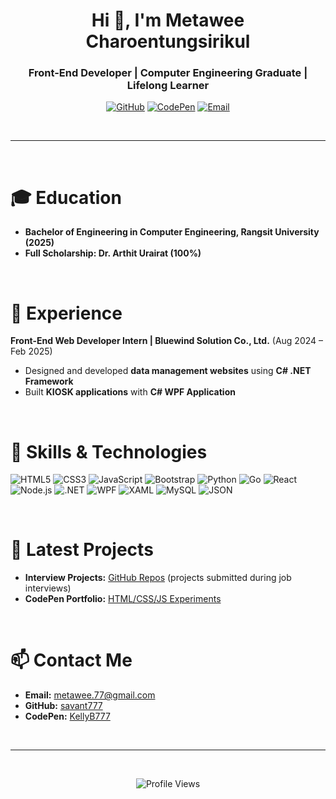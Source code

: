<h1 align="center">Hi 👋, I'm Metawee Charoentungsirikul</h1>
<h3 align="center">Front-End Developer | Computer Engineering Graduate | Lifelong Learner</h3>

<p align="center">
  <a href="https://github.com/savant777"><img src="https://img.shields.io/badge/GitHub-savant777-black?style=for-the-badge&logo=github" alt="GitHub"></a>
  <a href="https://codepen.io/KellyB777"><img src="https://img.shields.io/badge/Codepen-KellyB777-black?style=for-the-badge&logo=codepen" alt="CodePen"></a>
  <a href="mailto:metawee.77@gmail.com"><img src="https://img.shields.io/badge/Email-metawee.77@gmail.com-red?style=for-the-badge&logo=gmail" alt="Email"></a>
</p>
<br>

---

<br>

# 🎓 Education
- **Bachelor of Engineering in Computer Engineering, Rangsit University (2025)**
- **Full Scholarship: Dr. Arthit Urairat (100%)**
<br>

# 💼 Experience
**Front-End Web Developer Intern | Bluewind Solution Co., Ltd.** (Aug 2024 – Feb 2025)
- Designed and developed **data management websites** using **C# .NET Framework**
- Built **KIOSK applications** with **C# WPF Application**
<br>

# 🌱 Skills & Technologies
<p align="left">
  <img src="https://img.shields.io/badge/HTML5-E34F26?style=for-the-badge&logo=html5&logoColor=white" alt="HTML5"/>
  <img src="https://img.shields.io/badge/CSS3-1572B6?style=for-the-badge&logo=css3&logoColor=white" alt="CSS3"/>
  <img src="https://img.shields.io/badge/JavaScript-F7DF1E?style=for-the-badge&logo=javascript&logoColor=black" alt="JavaScript"/>
  <img src="https://img.shields.io/badge/Bootstrap-7952B3?style=for-the-badge&logo=bootstrap&logoColor=white" alt="Bootstrap"/>
  <img src="https://img.shields.io/badge/Python-3776AB?style=for-the-badge&logo=python&logoColor=white" alt="Python"/>
  <img src="https://img.shields.io/badge/Go-00ADD8?style=for-the-badge&logo=go&logoColor=white" alt="Go"/>
  <img src="https://img.shields.io/badge/React-20232A?style=for-the-badge&logo=react&logoColor=61DAFB" alt="React"/>
  <img src="https://img.shields.io/badge/Node.js-339933?style=for-the-badge&logo=node.js&logoColor=white" alt="Node.js"/>
  <img src="https://img.shields.io/badge/.NET-512BD4?style=for-the-badge&logo=.net&logoColor=white" alt=".NET"/>
  <img src="https://img.shields.io/badge/WPF-5C2D91?style=for-the-badge&logo=windows&logoColor=white" alt="WPF"/>
  <img src="https://img.shields.io/badge/XAML-68217A?style=for-the-badge&logo=windows&logoColor=white" alt="XAML"/>
  <img src="https://img.shields.io/badge/MySQL-4479A1?style=for-the-badge&logo=mysql&logoColor=white" alt="MySQL"/>
  <img src="https://img.shields.io/badge/JSON-000000?style=for-the-badge&logo=json&logoColor=white" alt="JSON"/>
</p>
<br>

# 🔭 Latest Projects
- **Interview Projects:** [GitHub Repos](https://github.com/savant777) (projects submitted during job interviews)
- **CodePen Portfolio:** [HTML/CSS/JS Experiments](https://codepen.io/KellyB777)
<br>

# 📫 Contact Me
- **Email:** metawee.77@gmail.com
- **GitHub:** [savant777](https://github.com/savant777)
- **CodePen:** [KellyB777](https://codepen.io/KellyB777)
<br>

---

<br>
<p align="center">
  <img src="https://komarev.com/ghpvc/?username=savant777&color=brightgreen" alt="Profile Views"/>
</p>

